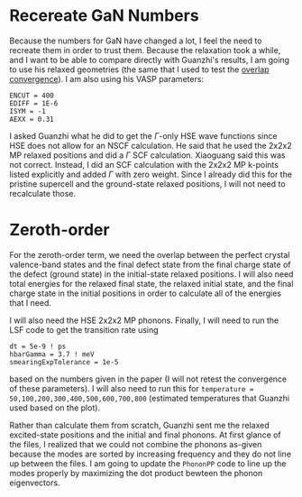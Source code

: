 # Recereate GaN Numbers

Because the numbers for GaN have changed a lot, I feel the need to recreate them in order to trust them. Because the relaxation took a while, and I want to be able to compare directly with Guanzhi's results, I am going to use his relaxed geometries (the same that I used to test the [overlap convergence](../GaNOverlaps/)). I am also using his VASP parameters:
```
ENCUT = 400
EDIFF = 1E-6
ISYM = -1
AEXX = 0.31
```

I asked Guanzhi what he did to get the $\Gamma$-only HSE wave functions since HSE does not allow for an NSCF calculation. He said that he used the 2x2x2 MP relaxed positions and did a $\Gamma$ SCF calculation. Xiaoguang said this was not correct. Instead, I did an SCF calculation with the 2x2x2 MP k-points listed explicitly and added $\Gamma$ with zero weight. Since I already did this for the pristine supercell and the ground-state relaxed positions, I will not need to recalculate those. 

# Zeroth-order 

For the zeroth-order term, we need the overlap between the perfect crystal valence-band states and the final defect state from the final charge state of the defect (ground state) in the initial-state relaxed positions. I will also need total energies for the relaxed final state, the relaxed initial state, and the final charge state in the initial positions in order to calculate all of the energies that I need. 

I will also need the HSE 2x2x2 MP phonons. Finally, I will need to run the LSF code to get the transition rate using
```
dt = 5e-9 ! ps
hbarGamma = 3.7 ! meV
smearingExpTolerance = 1e-5
```
based on the numbers given in the paper (I will not retest the convergence of these parameters). I will also need to run this for `temperature = 50,100,200,300,400,500,600,700,800` (estimated temperatures that Guanzhi used based on the plot).

Rather than calculate them from scratch, Guanzhi sent me the relaxed excited-state positions and the initial and final phonons. At first glance of the files, I realized that we could not combine the phonons as-given because the modes are sorted by increasing frequency and they do not line up between the files. I am going to update the `PhononPP` code to line up the modes properly by maximizing the dot product bewteen the phonon eigenvectors.